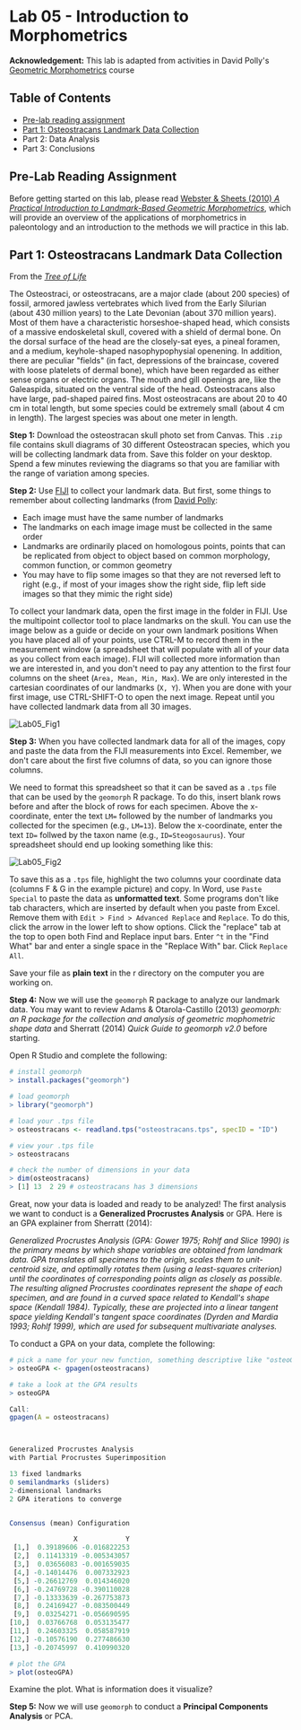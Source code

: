 # Lab 05 - Introduction to Morphometrics

**Acknowledgement:** This lab is adapted from activities in David Polly's [Geometric Morphometrics](http://www.indiana.edu/~g562/) course

## Table of Contents

+ [Pre-lab reading assignment](#pre-lab-reading-assignment)
+ [Part 1: Osteostracans Landmark Data Collection](#part-1-osteostracans-landmark-data-collection)
+ Part 2: Data Analysis
+ Part 3: Conclusions

## Pre-Lab Reading Assignment

Before getting started on this lab, please read [Webster & Sheets (2010) *A Practical Introduction to Landmark-Based Geometric Morphometrics*](https://geosci.uchicago.edu/~mwebster/Webster_and_Sheets_2010.pdf), which will provide an overview of the applications of morphometrics in paleontology and an introduction to the methods we will practice in this lab.

## Part 1: Osteostracans Landmark Data Collection

From the [*Tree of Life*](http://tolweb.org/Osteostraci)

The Osteostraci, or osteostracans, are a major clade (about 200 species) of fossil, armored jawless vertebrates which lived from the Early Silurian (about 430 million years) to the Late Devonian (about 370 million years). Most of them have a characteristic horseshoe-shaped head, which consists of a massive endoskeletal skull, covered with a shield of dermal bone. On the dorsal surface of the head are the closely-sat eyes, a pineal foramen, and a medium, keyhole-shaped nasophypophysial openening. In addition, there are peculiar "fields" (in fact, depressions of the braincase, covered with loose platelets of dermal bone), which have been regarded as either sense organs or electric organs. The mouth and gill openings are, like the Galeaspida, situated on the ventral side of the head. Osteostracans also have large, pad-shaped paired fins. Most osteostracans are about 20 to 40 cm in total length, but some species could be extremely small (about 4 cm in length). The largest species was about one meter in length.

**Step 1:** Download the osteostracan skull photo set from Canvas. This `.zip` file contains skull diagrams of 30 different Osteostracan species, which you will be collecting landmark data from. Save this folder on your desktop. Spend a few minutes reviewing the diagrams so that you are familiar with the range of variation among species.

**Step 2:** Use [FIJI](https://fiji.sc/) to collect your landmark data. But first, some things to remember about collecting landmarks (from [David Polly](http://www.indiana.edu/~g562/Handouts/Collecting%20Landmarks.pdf):

+ Each image must have the same number of landmarks
+ The landmarks on each image image must be collected in the same order
+ Landmarks are ordinarily placed on homologous points, points that can be replicated from object to object based on common morphology, common function, or common geometry
+ You may have to flip some images so that they are not reversed left to right (e.g., if most of your images show the right side, flip left side images so that they mimic the right side)

To collect your landmark data, open the first image in the folder in FIJI. Use the multipoint collector tool to place landmarks on the skull. You can use the image below as a guide or decide on your own landmark positions When you have placed all of your points, use CTRL-M to record them in the measurement window (a spreadsheet that will populate with all of your data as you collect from each image). FIJI will collected more information than we are interested in, and you don't need to pay any attention to the first four columns on the sheet (`Area, Mean, Min, Max`). We are only interested in the cartesian coordinates of our landmarks (`X, Y`). When you are done with your first image, use CTRL-SHIFT-O to open the next image. Repeat until you have collected landmark data from all 30 images.

![Lab05_Fig1](/Images/Lab05_Fig1.png)

**Step 3:** When you have collected landmark data for all of the images, copy and paste the data from the FIJI measurements into Excel. Remember, we don't care about the first five columns of data, so you can ignore those columns.

We need to format this spreadsheet so that it can be saved as a `.tps` file that can be used by the `geomorph` R package. To do this, insert blank rows before and after the block of rows for each specimen. Above the x-coordinate, enter the text `LM=` followed by the number of landmarks you collected for the specimen (e.g., `LM=13`). Below the x-coordinate, enter the text `ID=` follwed by the taxon name (e.g., `ID=Steogosaurus`). Your spreadsheet should end up looking something like this:

![Lab05_Fig2](/Images/Lab05_Fig2.png)

To save this as a `.tps` file, highlight the two columns your coordinate data (columns F & G in the example picture) and copy. In Word, use `Paste Special` to paste the data as **unformatted text**. Some programs don't like tab characters, which are inserted by default when you paste from Excel. Remove them with `Edit > Find > Advanced Replace` and `Replace`. To do this, click the arrow in the lower left to show options. Click the "replace" tab at the top to open both Find and Replace input bars. Enter `^t` in the "Find What" bar and enter a single space in the "Replace With" bar. Click `Replace All`.

Save your file as **plain text** in the r directory on the computer you are working on.

**Step 4:** Now we will use the `geomorph` R package to analyze our landmark data. You may want to review Adams & Otarola-Castillo (2013) *geomorph: an R package for the collection and analysis of geometric mophometric shape data* and Sherratt (2014) *Quick Guide to geomorph v2.0* before starting.

Open R Studio and complete the following:

````R
# install geomorph
> install.packages("geomorph")

# load geomorph
> library("geomorph")

# load your .tps file
> osteostracans <- readland.tps("osteostracans.tps", specID = "ID")

# view your .tps file
> osteostracans

# check the number of dimensions in your data
> dim(osteostracans)
> [1] 13  2 29 # osteostracans has 3 dimensions
````
Great, now your data is loaded and ready to be analyzed! The first analysis we want to conduct is a **Generalized Procrustes Analysis** or GPA. Here is an GPA explainer from Sherratt (2014):

*Generalized Procrustes Analysis (GPA: Gower 1975; Rohlf and Slice 1990) is the primary means by which shape variables are obtained from landmark data. GPA translates all specimens to the origin, scales them to unit-centroid size, and optimally rotates them (using a least-squares criterion) until the coordinates of corresponding points align as closely as possible. The resulting aligned Procrustes coordinates represent the shape of each specimen, and are found in a curved space related to Kendall's shape space (Kendall 1984). Typically, these are projected into a linear tangent space yielding Kendall's tangent space coordinates (Dyrden and Mardia 1993; Rohlf 1999), which are used for subsequent multivariate analyses.*

To conduct a GPA on your data, complete the following:

````R
# pick a name for your new function, something descriptive like "osteoGPA"
> osteoGPA <- gpagen(osteostracans)

# take a look at the GPA results
> osteoGPA

Call:
gpagen(A = osteostracans) 



Generalized Procrustes Analysis
with Partial Procrustes Superimposition

13 fixed landmarks
0 semilandmarks (sliders)
2-dimensional landmarks
2 GPA iterations to converge


Consensus (mean) Configuration

                X            Y
 [1,]  0.39189606 -0.016822253
 [2,]  0.11413319 -0.005343057
 [3,]  0.03656083 -0.001659035
 [4,] -0.14014476  0.007332923
 [5,] -0.26612769  0.014346020
 [6,] -0.24769728 -0.390110028
 [7,] -0.13333639 -0.267753873
 [8,]  0.24169427 -0.083500449
 [9,]  0.03254271 -0.056690595
[10,]  0.03766768  0.053135477
[11,]  0.24603325  0.058587919
[12,] -0.10576190  0.277486630
[13,] -0.20745997  0.410990320

# plot the GPA
> plot(osteoGPA)
````
Examine the plot. What is information does it visualize?

**Step 5:** Now we will use `geomorph` to conduct a **Principal Components Analysis** or PCA. 
